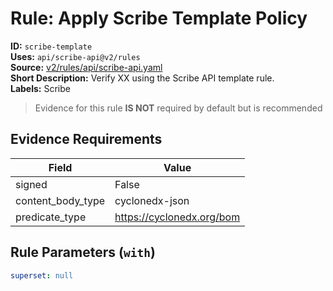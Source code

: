 # Rule: Apply Scribe Template Policy  
**ID:** `scribe-template`  
**Uses:** `api/scribe-api@v2/rules`  
**Source:** [v2/rules/api/scribe-api.yaml](https://github.com/scribe-public/sample-policies/v2/rules/api/scribe-api.yaml)  
**Short Description:** Verify XX using the Scribe API template rule.  
**Labels:** Scribe  
> Evidence for this rule **IS NOT** required by default but is recommended


## Evidence Requirements  
| Field | Value |
|-------|-------|
| signed | False |
| content_body_type | cyclonedx-json |
| predicate_type | https://cyclonedx.org/bom |

## Rule Parameters (`with`)  
```yaml
superset: null
```

